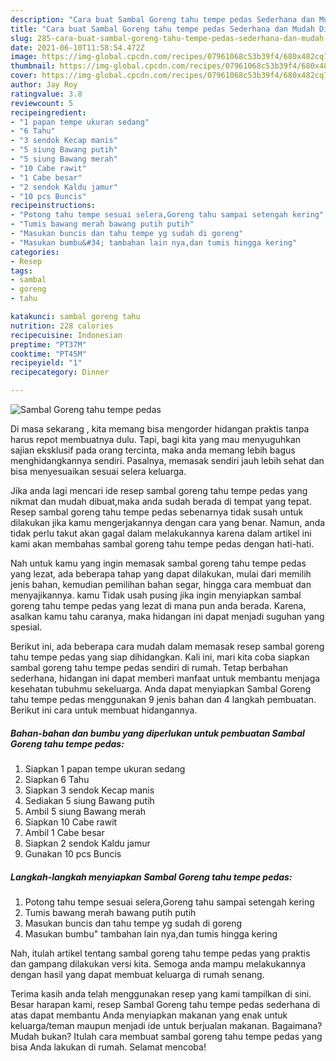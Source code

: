```yaml
---
description: "Cara buat Sambal Goreng tahu tempe pedas Sederhana dan Mudah Dibuat"
title: "Cara buat Sambal Goreng tahu tempe pedas Sederhana dan Mudah Dibuat"
slug: 285-cara-buat-sambal-goreng-tahu-tempe-pedas-sederhana-dan-mudah-dibuat
date: 2021-06-10T11:58:54.472Z
image: https://img-global.cpcdn.com/recipes/07961068c53b39f4/680x482cq70/sambal-goreng-tahu-tempe-pedas-foto-resep-utama.jpg
thumbnail: https://img-global.cpcdn.com/recipes/07961068c53b39f4/680x482cq70/sambal-goreng-tahu-tempe-pedas-foto-resep-utama.jpg
cover: https://img-global.cpcdn.com/recipes/07961068c53b39f4/680x482cq70/sambal-goreng-tahu-tempe-pedas-foto-resep-utama.jpg
author: Jay Roy
ratingvalue: 3.8
reviewcount: 5
recipeingredient:
- "1 papan tempe ukuran sedang"
- "6 Tahu"
- "3 sendok Kecap manis"
- "5 siung Bawang putih"
- "5 siung Bawang merah"
- "10 Cabe rawit"
- "1 Cabe besar"
- "2 sendok Kaldu jamur"
- "10 pcs Buncis"
recipeinstructions:
- "Potong tahu tempe sesuai selera,Goreng tahu sampai setengah kering"
- "Tumis bawang merah bawang putih putih"
- "Masukan buncis dan tahu tempe yg sudah di goreng"
- "Masukan bumbu&#34; tambahan lain nya,dan tumis hingga kering"
categories:
- Resep
tags:
- sambal
- goreng
- tahu

katakunci: sambal goreng tahu 
nutrition: 228 calories
recipecuisine: Indonesian
preptime: "PT37M"
cooktime: "PT45M"
recipeyield: "1"
recipecategory: Dinner

---
```



![Sambal Goreng tahu tempe pedas](https://img-global.cpcdn.com/recipes/07961068c53b39f4/680x482cq70/sambal-goreng-tahu-tempe-pedas-foto-resep-utama.jpg)

Di masa  sekarang , kita memang bisa mengorder hidangan praktis tanpa harus repot membuatnya dulu. Tapi, bagi kita yang mau menyuguhkan sajian eksklusif pada orang tercinta, maka anda memang lebih bagus menghidangkannya sendiri. Pasalnya, memasak sendiri jauh lebih sehat dan bisa menyesuaikan sesuai selera keluarga.

Jika anda lagi mencari ide resep sambal goreng tahu tempe pedas yang nikmat dan mudah dibuat,maka anda sudah berada di tempat yang tepat. Resep sambal goreng tahu tempe pedas  sebenarnya tidak susah untuk dilakukan jika kamu mengerjakannya dengan cara yang benar. Namun, anda tidak perlu takut akan gagal dalam melakukannya 
karena dalam artikel ini kami akan membahas sambal goreng tahu tempe pedas dengan hati-hati.  



Nah untuk kamu yang ingin memasak sambal goreng tahu tempe pedas yang lezat, ada beberapa tahap yang dapat dilakukan, mulai dari memilih jenis bahan, kemudian pemilihan bahan segar, hingga cara membuat dan menyajikannya. kamu Tidak usah pusing jika ingin menyiapkan sambal goreng tahu tempe pedas yang lezat di mana pun anda berada. Karena, asalkan kamu  tahu caranya, maka hidangan ini dapat menjadi suguhan yang spesial.

Berikut ini, ada beberapa cara mudah dalam memasak resep sambal goreng tahu tempe pedas yang siap dihidangkan. Kali ini, mari kita coba siapkan sambal goreng tahu tempe pedas sendiri di rumah. Tetap berbahan sederhana, hidangan ini dapat memberi manfaat untuk membantu menjaga kesehatan tubuhmu sekeluarga. Anda dapat menyiapkan Sambal Goreng tahu tempe pedas menggunakan 9 jenis bahan dan 4 langkah pembuatan. Berikut ini cara untuk membuat hidangannya.

<!--inarticleads1-->

##### Bahan-bahan dan bumbu yang diperlukan untuk pembuatan Sambal Goreng tahu tempe pedas:

1. Siapkan 1 papan tempe ukuran sedang
1. Siapkan 6 Tahu
1. Siapkan 3 sendok Kecap manis
1. Sediakan 5 siung Bawang putih
1. Ambil 5 siung Bawang merah
1. Siapkan 10 Cabe rawit
1. Ambil 1 Cabe besar
1. Siapkan 2 sendok Kaldu jamur
1. Gunakan 10 pcs Buncis




<!--inarticleads2-->

##### Langkah-langkah menyiapkan Sambal Goreng tahu tempe pedas:

1. Potong tahu tempe sesuai selera,Goreng tahu sampai setengah kering
1. Tumis bawang merah bawang putih putih
1. Masukan buncis dan tahu tempe yg sudah di goreng
1. Masukan bumbu&#34; tambahan lain nya,dan tumis hingga kering




Nah, itulah artikel tentang  sambal goreng tahu tempe pedas  yang praktis dan gampang dilakukan versi kita. Semoga anda mampu melakukannya dengan hasil yang dapat membuat keluarga di rumah senang. 

Terima kasih anda telah menggunakan resep yang kami tampilkan di sini. Besar harapan kami, resep  Sambal Goreng tahu tempe pedas sederhana di atas dapat membantu Anda menyiapkan makanan yang enak untuk keluarga/teman maupun menjadi ide untuk berjualan makanan. Bagaimana? Mudah bukan? Itulah cara membuat sambal goreng tahu tempe pedas yang bisa Anda lakukan di rumah. Selamat mencoba!

